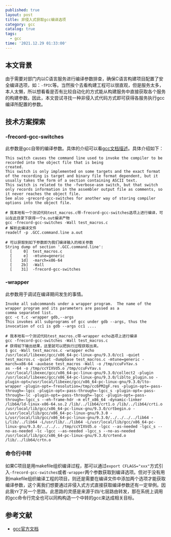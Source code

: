 ```yaml
---
published: true
layout: post
title: 非侵入式获取gcc编译选项
category: gcc
catalog: true
tags:
  - gcc
time: '2021.12.29 01:33:00'
---
```

## 本文背景
由于需要对部门内以C语言服务进行编译参数排查，确保C语言构建项目配置了安全编译选项，如：`-fPIC`等。当然挨个去看构建工程可以很直观，但是服务太多，本人太懒，所以想看看是否有比较自动化的方式能从构建服务中直接获取各个服务的构建参数。因此，本文尝试寻找一种非侵入式代码方式即可获得各服务执行gcc编译所配置的参数。

## 技术方案探索
### -frecord-gcc-switches
此参数是gcc自带的编译参数。具体的介绍可以看[gcc文档描述](https://gcc.gnu.org/onlinedocs/gcc/Code-Gen-Options.html)。具体介绍如下：
```text
This switch causes the command line used to invoke the compiler to be recorded into the object file that is being
created.  
This switch is only implemented on some targets and the exact format of the recording is target and binary file format dependent, but it usually takes the form of a section containing ASCII text.  
This switch is related to the -fverbose-asm switch, but that switch only records information in the assembler output file as comments, so it never reaches the object file.  
See also -grecord-gcc-switches for another way of storing compiler options into the object file.
```

```shell
# 我本地有一个测试代码test_macros.c带-frecord-gcc-switches选项上进行编译，可以在此目录下获得一个a.out编译产物
gcc -frecord-gcc-switches -Wall test_macros.c
# 解析此编译文件
readelf -p .GCC.command.line a.out

# 可以获取到如下参数即为我们编译输入的相关参数
String dump of section '.GCC.command.line':
  [     0]  test_macros.c
  [     e]  -mtune=generic
  [    1d]  -march=x86-64
  [    2b]  -Wall
  [    31]  -frecord-gcc-switches

```

### -wrapper
此参数用于调试在编译期间发生的事情。
```
Invoke all subcommands under a wrapper program.  The name of the wrapper program and its parameters are passed as a
comma separated list.  
gcc -c t.c -wrapper gdb,--args  
This invokes all subprograms of gcc under gdb --args, thus the invocation of cc1 is gdb --args cc1 ....
```
```
# 我本地有一个测试代码test_macros.c带-wrapper echo选项上进行编译
gcc -frecord-gcc-switches -Wall test_macros.c
# 获得如下输出结果，这里就可以把执行过程获取出来。
$ gcc -Wall test_macros.c -wrapper echo
/usr/local/libexec/gcc/x86_64-pc-linux-gnu/9.3.0/cc1 -quiet test_macros.c -quiet -dumpbase test_macros.c -mtune=generic -march=x86-64 -auxbase test_macros -Wall -o /tmp/ccuFvYav.s
as --64 -o /tmp/ccYIXVd5.o /tmp/ccuFvYav.s
/usr/local/libexec/gcc/x86_64-pc-linux-gnu/9.3.0/collect2 -plugin /usr/local/libexec/gcc/x86_64-pc-linux-gnu/9.3.0/liblto_plugin.so -plugin-opt=/usr/local/libexec/gcc/x86_64-pc-linux-gnu/9.3.0/lto-wrapper -plugin-opt=-fresolution=/tmp/cc6PM2gF.res -plugin-opt=-pass-through=-lgcc -plugin-opt=-pass-through=-lgcc_s -plugin-opt=-pass-through=-lc -plugin-opt=-pass-through=-lgcc -plugin-opt=-pass-through=-lgcc_s --eh-frame-hdr -m elf_x86_64 -dynamic-linker /lib64/ld-linux-x86-64.so.2 /lib/../lib64/crt1.o /lib/../lib64/crti.o /usr/local/lib/gcc/x86_64-pc-linux-gnu/9.3.0/crtbegin.o -L/usr/local/lib/gcc/x86_64-pc-linux-gnu/9.3.0 -L/usr/local/lib/gcc/x86_64-pc-linux-gnu/9.3.0/../../../../lib64 -L/lib/../lib64 -L/usr/lib/../lib64 -L/usr/local/lib/gcc/x86_64-pc-linux-gnu/9.3.0/../../.. /tmp/ccYIXVd5.o -lgcc --as-needed -lgcc_s --no-as-needed -lc -lgcc --as-needed -lgcc_s --no-as-needed /usr/local/lib/gcc/x86_64-pc-linux-gnu/9.3.0/crtend.o /lib/../lib64/crtn.o
```

### 命令行中转
如果C项目是用makefile组织编译过程，那可以通过`export CFLAGS="xxx"`方式引入`-frecord-gcc-switches`或者`-wrapper`两个参数获取到编译选项。但对于没有用到makefile组织编译工程的项目，则还是需要在编译文件中添加两个选项才能获取编译参数，这个离我们想要通过非侵入式方式直接获取编译参数还有一定举例。因此我`YY`了另一个思路。此思路的灵感是来源于四/七层路由转发，那在系统上调用的gcc命令行完全也可以同构构造一个中转的gcc来达成相关目标。

## 参考文献
- [gcc官方文档](https://man7.org/linux/man-pages/man1/gcc.1.html)
